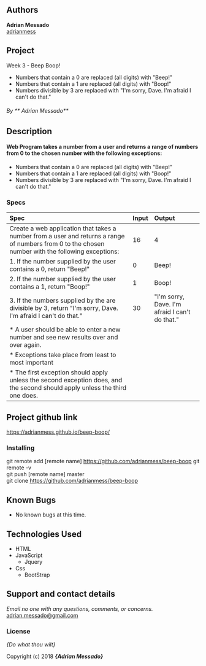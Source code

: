 ## Authors
 **Adrian Messado**  
[adrianmess](https://github.com/adrianmess)

## Project
Week 3 - Beep Boop!

* Numbers that contain a 0 are replaced (all digits) with "Beep!"
* Numbers that contain a 1 are replaced (all digits) with "Boop!"
* Numbers divisible by 3 are replaced with "I'm sorry, Dave. I'm afraid I can't do that."

###### By ** Adrian Messado**

## Description
#### Web Program takes a number from a user and returns a range of numbers from 0 to the chosen number with the following exceptions:

* Numbers that contain a 0 are replaced (all digits) with "Beep!"
* Numbers that contain a 1 are replaced (all digits) with "Boop!"
* Numbers divisible by 3 are replaced with "I'm sorry, Dave. I'm afraid I can't do that."

### Specs
| Spec | Input | Output |
| :-------------     | :------------- | :------------- |
| Create a web application that takes a number from a user and returns a range of numbers from 0 to the chosen number with the following exceptions:  | 16 | 4
| 1. If the number supplied by the user contains a 0, return "Beep!" | 0 | Beep!
| 2. If the number supplied by the user contains a 1, return "Boop!" | 1 | Boop!
| 3. If the numbers supplied by the are divisible by 3, return "I'm sorry, Dave. I'm afraid I can't do that." | 30 | "I'm sorry, Dave. I'm afraid I can't do that."
| * A user should be able to enter a new number and see new results over and over again.
| * Exceptions take place from least to most important
| * The first exception should apply unless the second exception does, and the second should apply unless the third one does.

## Project github link
https://adrianmess.github.io/beep-boop/

### Installing

git remote add [remote name] https://github.com/adrianmess/beep-boop
git remote -v  
git push [remote name] master  
git clone https://github.com/adrianmess/beep-boop




## Known Bugs
* No known bugs at this time.

## Technologies Used
* HTML
* JavaScript
  * Jquery
* Css
  * BootStrap

## Support and contact details

_Email no one with any questions, comments, or concerns._
[adrian.messado@gmail.com](adrian.messado@gmail.com)

### License

*{Do what thou wilt}*

Copyright (c) 2018 **_{Adrian Messado}_**
